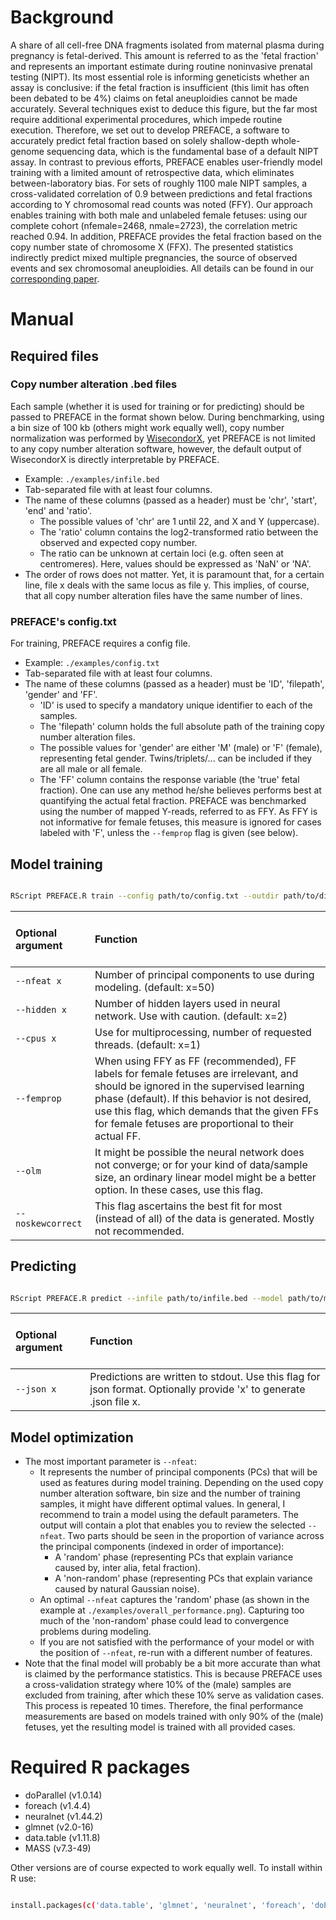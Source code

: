 # Background

A share of all cell-free DNA fragments isolated from maternal plasma during pregnancy is fetal-derived. This amount is referred to as the 'fetal fraction' and represents an important estimate during routine noninvasive prenatal testing (NIPT). Its most essential role is informing geneticists whether an assay is conclusive: if the fetal fraction is insufficient (this limit has often been debated to be 4%) claims on fetal aneuploidies cannot be made accurately. Several techniques exist to deduce this figure, but the far most require additional experimental procedures, which impede routine execution. Therefore, we set out to develop PREFACE, a software to accurately predict fetal fraction based on solely shallow-depth whole-genome sequencing data, which is the fundamental base of a default NIPT assay. In contrast to previous efforts, PREFACE enables user-friendly model training with a limited amount of retrospective data, which eliminates between-laboratory bias. For sets of roughly 1100 male NIPT samples, a cross-validated correlation of 0.9 between predictions and fetal fractions according to Y chromosomal read counts was noted (FFY). Our approach enables training with both male and unlabeled female fetuses: using our complete cohort (nfemale=2468, nmale=2723), the correlation metric reached 0.94. In addition, PREFACE provides the fetal fraction based on the copy number state of chromosome X (FFX). The presented statistics indirectly predict mixed multiple pregnancies, the source of observed events and sex chromosomal aneuploidies. All details can be found in our [corresponding paper](https://www.ncbi.nlm.nih.gov/pubmed/31219182).  

# Manual

## Required files

### Copy number alteration .bed files

Each sample (whether it is used for training or for predicting) should be passed to PREFACE in the format shown below. During benchmarking, using a bin size of 100 kb (others might work equally well), copy number normalization was performed by [WisecondorX](https://github.com/CenterForMedicalGeneticsGhent/WisecondorX/), yet PREFACE is not limited to any copy number alteration software, however, the default output of WisecondorX is directly interpretable by PREFACE.  

- Example: ```./examples/infile.bed```  
- Tab-separated file with at least four columns.  
- The name of these columns (passed as a header) must be 'chr', 'start', 'end' and 'ratio'.  
    - The possible values of 'chr' are 1 until 22, and X and Y (uppercase).  
    - The 'ratio' column contains the log2-transformed ratio between the observed and expected copy number.  
    - The ratio can be unknown at certain loci (e.g. often seen at centromeres). Here, values should be expressed as 'NaN' or 'NA'.  
- The order of rows does not matter. Yet, it is paramount that, for a certain line, file x deals with the same locus as file y. This implies, of course, that all copy number alteration files have the same number of lines.  

### PREFACE's config.txt

For training, PREFACE requires a config file.  

- Example: ```./examples/config.txt```  
- Tab-separated file with at least four columns.  
- The name of these columns (passed as a header) must be 'ID', 'filepath', 'gender' and 'FF'.  
    - 'ID' is used to specify a mandatory unique identifier to each of the samples.  
    - The 'filepath' column holds the full absolute path of the training copy number alteration files.  
    - The possible values for 'gender' are either 'M' (male) or 'F' (female), representing fetal gender. Twins/triplets/... can be included if they are all male or all female.  
    - The 'FF' column contains the response variable (the 'true' fetal fraction). One can use any method he/she believes performs best at quantifying the actual fetal fraction. PREFACE was benchmarked using the number of mapped Y-reads, referred to as FFY. As FFY is not informative for female fetuses, this measure is ignored for cases labeled with 'F', unless the `--femprop` flag is given (see below).  

## Model training

```bash

RScript PREFACE.R train --config path/to/config.txt --outdir path/to/dir/ [optional arguments]  
```

<br>Optional argument <br><br> | Function  
:--- | :---  
`--nfeat x` | Number of principal components to use during modeling. (default: x=50)  
`--hidden x` | Number of hidden layers used in neural network. Use with caution. (default: x=2)  
`--cpus x` | Use for multiprocessing, number of requested threads. (default: x=1)  
`--femprop` | When using FFY as FF (recommended), FF labels for female fetuses are irrelevant, and should be ignored in the supervised learning phase (default). If this behavior is not desired, use this flag, which demands that the given FFs for female fetuses are proportional to their actual FF.  
`--olm` | It might be possible the neural network does not converge; or for your kind of data/sample size, an ordinary linear model might be a better option. In these cases, use this flag.  
`--noskewcorrect` | This flag ascertains the best fit for most (instead of all) of the data is generated. Mostly not recommended.  

## Predicting

```bash

RScript PREFACE.R predict --infile path/to/infile.bed --model path/to/model.RData [optional arguments]  
```

<br>Optional argument <br><br> | Function  
:--- | :---  
`--json x` | Predictions are written to stdout. Use this flag for json format. Optionally provide 'x' to generate .json file x.  

## Model optimization  

- The most important parameter is `--nfeat`:  
    - It represents the number of principal components (PCs) that will be used as features during model training. Depending on the used copy number alteration software, bin size and the number of training samples, it might have different optimal values. In general, I recommend to train a model using the default parameters. The output will contain a plot that enables you to review the selected `--nfeat`. Two parts should be seen in the proportion of variance across the principal components (indexed in order of importance):  
        - A 'random' phase (representing PCs that explain variance caused by, inter alia, fetal fraction).  
        - A 'non-random' phase (representing PCs that explain variance caused by natural Gaussian noise).  
    - An optimal `--nfeat` captures the 'random' phase (as shown in the example at `./examples/overall_performance.png`). Capturing too much of the 'non-random' phase could lead to convergence problems during modeling.  
    - If you are not satisfied with the performance of your model or with the position of `--nfeat`, re-run with a different number of features.  
- Note that the final model will probably be a bit more accurate than what is claimed by the performance statistics. This is because PREFACE uses a cross-validation strategy where 10% of the (male) samples are excluded from training, after which these 10% serve as validation cases. This process is repeated 10 times. Therefore, the final performance measurements are based on models trained with only 90% of the (male) fetuses, yet the resulting model is trained with all provided cases.  

# Required R packages

- doParallel (v1.0.14)  
- foreach (v1.4.4)  
- neuralnet (v1.44.2)  
- glmnet (v2.0-16)  
- data.table (v1.11.8)  
- MASS (v7.3-49)  

Other versions are of course expected to work equally well. To install within R use:  

```bash

install.packages(c('data.table', 'glmnet', 'neuralnet', 'foreach', 'doParallel', 'MASS'))
```
